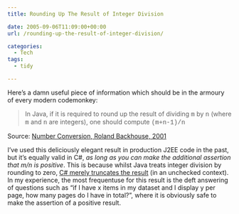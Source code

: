 ```yaml
---
title: Rounding Up The Result of Integer Division

date: 2005-09-06T11:09:00+00:00
url: /rounding-up-the-result-of-integer-division/

categories:
  - Tech
tags:
  - tidy

---
```

<!--kg-card-begin: html-->

Here&#8217;s a damn useful piece of information which should be in the armoury of every modern codemonkey:

<blockquote dir="ltr">
  <p>
    In Java, if it is required to round up the result of dividing <font face="Courier New">m</font> by <font face="Courier New">n</font> (where <font face="Courier New">m</font> and <font face="Courier New">n</font> are integers), one should compute <font face="Courier New">(m+n-1)/n</font>
  </p>
</blockquote>

<p dir="ltr">
  Source: <a href="http://www.cs.nott.ac.uk/%7Ercb/G51MPC/slides/NumberLogic.pdf">Number Conversion, Roland Backhouse, 2001</a>
</p>

I&#8217;ve used this deliciously elegant result in production J2EE code in the past, but it&#8217;s equally valid in C#, _as long as you can make the additional assertion that m/n is positive_. This is because whilst Java treats integer division by rounding to zero, [C# merely truncates the result][1] (in an unchecked context). In my experience, the most frequentuse for this result is the deft answering of questions such as &#8220;if I have x items in my dataset and I display y per page, how many pages do I have in total?&#8221;, where it is obviously safe to make the assertion of a positive result.

<!--kg-card-end: html-->

 [1]: http://msdn2.microsoft.com/library/6a71f45d%28en-us,vs.80%29.aspx
